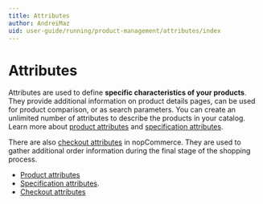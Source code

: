 ```yaml
---
title: Attributes
author: AndreiMaz
uid: user-guide/running/product-management/attributes/index
---
```

# Attributes

Attributes are used to define **specific characteristics of your products**. They provide additional information on product details pages, can be used for product comparison, or as search parameters. You can create an unlimited number of attributes to describe the products in your catalog. Learn more about [product attributes](xref:user-guide/running/product-management/attributes/product-attributes) and [specification attributes](xref:user-guide/running/product-management/attributes/specification-attributes).

There are also [checkout attributes](xref:user-guide/running/product-management/attributes/checkout-attributes) in nopCommerce. They are used to gather additional order information during the final stage of the shopping process.

- [Product attributes](xref:user-guide/running/product-management/attributes/product-attributes)
- [Specification attributes](xref:user-guide/running/product-management/attributes/specification-attributes).
- [Checkout attributes](xref:user-guide/running/product-management/attributes/checkout-attributes)
